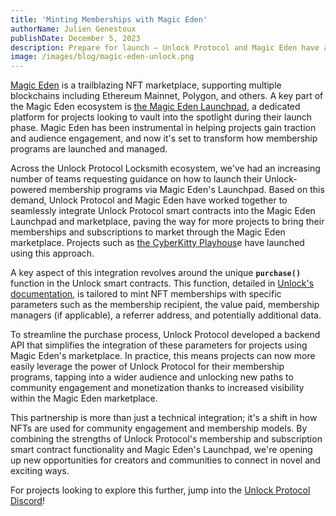 ```yaml
---
title: 'Minting Memberships with Magic Eden'
authorName: Julien Genestoux
publishDate: December 5, 2023
description: Prepare for launch — Unlock Protocol and Magic Eden have a new integration! 🚀
image: /images/blog/magic-eden-unlock.png
---
```


[Magic Eden](https://magiceden.io) is a trailblazing NFT marketplace, supporting multiple blockchains including Ethereum Mainnet, Polygon, and others. A key part of the Magic Eden ecosystem is [the Magic Eden Launchpad](https://magiceden.io/launchpad), a dedicated platform for projects looking to vault into the spotlight during their launch phase. Magic Eden has been instrumental in helping projects gain traction and audience engagement, and now it's set to transform how membership programs are launched and managed.

Across the Unlock Protocol Locksmith ecosystem, we've had an increasing number of teams requesting guidance on how to launch their Unlock-powered membership programs via Magic Eden's Launchpad. Based on this demand, Unlock Protocol and Magic Eden have worked together to seamlessly integrate Unlock Protocol smart contracts into the Magic Eden Launchpad and marketplace, paving the way for more projects to bring their memberships and subscriptions to market through the Magic Eden marketplace. Projects such as [the CyberKitty Playhous](https://magiceden.io/collections/polygon/0x8dcd353c28a0686a57161f63340b91fca9db5a10)e have launched using this approach.

A key aspect of this integration revolves around the unique **`purchase()`** function in the Unlock smart contracts. This function, detailed in [Unlock's documentation](https://docs.unlock-protocol.com/core-protocol/smart-contracts-api/PublicLock#purchase), is tailored to mint NFT memberships with specific parameters such as the membership recipient, the value paid, membership managers (if applicable), a referrer address, and potentially additional data.

To streamline the purchase process, Unlock Protocol developed a backend API that simplifies the integration of these parameters for projects using Magic Eden's marketplace. In practice, this means projects can now more easily leverage the power of Unlock Protocol for their membership programs, tapping into a wider audience and unlocking new paths to community engagement and monetization thanks to increased visibility within the Magic Eden marketplace.

This partnership is more than just a technical integration; it's a shift in how NFTs are used for community engagement and membership models. By combining the strengths of Unlock Protocol's membership and subscription smart contract functionality and Magic Eden's Launchpad, we're opening up new opportunities for creators and communities to connect in novel and exciting ways.

For projects looking to explore this further, jump into the [Unlock Protocol Discord](https://discord.unlock-protocol.com)!
